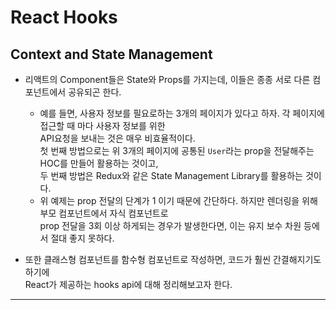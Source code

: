 <h1>React Hooks</h1>

<h2>Context and State Management</h2>

* 리액트의 Component들은 State와 Props를 가지는데, 이들은 종종 서로 다른 컴포넌트에서 공유되곤 한다.
  * 예를 들면, 사용자 정보를 필요로하는 3개의 페이지가 있다고 하자. 각 페이지에 접근할 때 마다 사용자 정보를 위한   
    API요청을 보내는 것은 매우 비효율적이다.   
    첫 번째 방법으로는 위 3개의 페이지에 공통된 `User`라는 prop을 전달해주는 HOC를 만들어 활용하는 것이고,   
    두 번째 방법은 Redux와 같은 State Management Library를 활용하는 것이다.
  * 위 예제는 prop 전달의 단계가 1 이기 때문에 간단하다. 하지만 렌더링을 위해 부모 컴포넌트에서 자식 컴포넌트로   
    prop 전달을 3회 이상 하게되는 경우가 발생한다면, 이는 유지 보수 차원 등에서 절대 좋지 못하다.

* 또한 클래스형 컴포넌트를 함수형 컴포넌트로 작성하면, 코드가 훨씬 간결해지기도 하기에   
  React가 제공하는 hooks api에 대해 정리해보고자 한다.
<hr/>